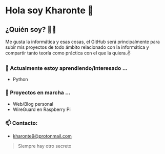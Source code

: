 # Hola soy Kharonte 👋

## ¿Quién soy? 👨‍💻
Me gusta la informática y esas cosas, el GitHub será principalmente para subir mis proyectos de todo ámbito relacionado con la informática y compartir tanto teoría como práctica con el que la quiera.✌️


### 🌱 Actualmente estoy aprendiendo/interesado ...
+ Python

### 🔭 Proyectos en marcha ...
+ Web/Blog personal
+ WireGuard en Raspberry Pi

### 📫 Contacto:
  + kharonte9@protonmail.com


> Siempre hay otro secreto 


<!--
**Kharonte99/kharonte99** is a ✨ _special_ ✨ repository because its `README.md` (this file) appears on your GitHub profile.

Here are some ideas to get you started:

- 🔭 I’m currently working on ...
- 🌱 I’m currently learning ...
- 👯 I’m looking to collaborate on ...
- 🤔 I’m looking for help with ...
- 💬 Ask me about ...
- 📫 How to reach me: ...
- 😄 Pronouns: ...
- ⚡ Fun fact: ...
-->
